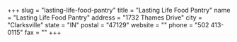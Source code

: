 +++
slug = "lasting-life-food-pantry"
title = "Lasting Life Food Pantry"
name = "Lasting Life Food Pantry"
address = "1732 Thames Drive"
city = "Clarksville"
state = "IN"
postal = "47129"
website = ""
phone = "502 413-0115"
fax = ""
+++
